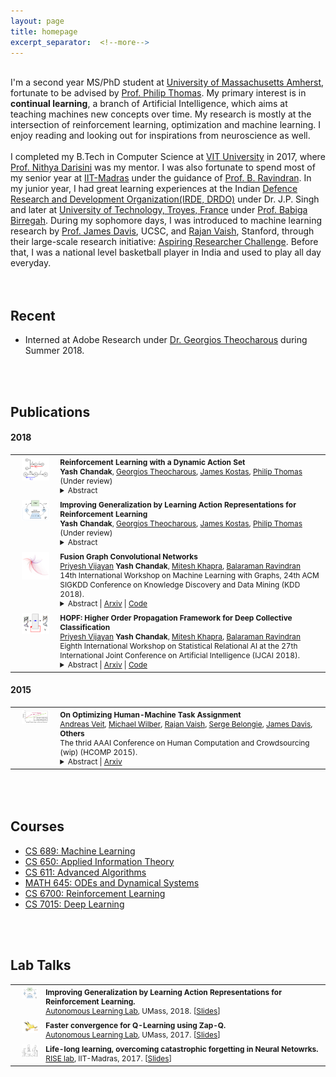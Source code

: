 ```yaml
---
layout: page
title: homepage
excerpt_separator:  <!--more-->
---
```


<style>

table {
  margin-bottom: 1rem;
  width: 100%;
  font-size: 85%;
  border: 0px solid $border-color;
  border-collapse: collapse;
}

td,
th {
  padding: .25rem .5rem;
  border: 0px solid $border-color;
}

th {
  text-align: left;
}

tbody tr:nth-child(odd) td,
tbody tr:nth-child(odd) th {
  background-color: transparent;
}

paper {
 color: #; 
 font-weight:bold;
}

p {
    padding: 0;
    margin: 0;
}
</style>


<br>

I'm a second year MS/PhD student at [University of Massachusetts Amherst](https://www.umass.edu/), fortunate to be advised by [Prof. Philip Thomas](https://people.cs.umass.edu/~pthomas/).
My primary interest is in **continual learning**, a branch of Artificial Intelligence, which aims at teaching machines
new concepts over time. My research is mostly at the intersection of reinforcement learning,
optimization and machine learning. I enjoy reading and looking out for inspirations from neuroscience as well.
<br><br>

I completed my B.Tech in Computer Science at [VIT University](http://chennai.vit.ac.in/) in 2017, where [Prof. Nithya Darisini](https://www.researchgate.net/scientific-contributions/2046556969_PS_Nithya_Darisini) was my mentor. I was also fortunate to spend most of my senior year at [IIT-Madras](https://www.iitm.ac.in) under the guidance of
[Prof. B. Ravindran](https://www.cse.iitm.ac.in/~ravi/). In my junior year, I had great learning experiences at the Indian [Defence Research and Development Organization(IRDE, DRDO)](https://www.drdo.gov.in/drdo/labs1/IRDE/English/indexnew.jsp?pg=homepage.jsp)
under Dr. J.P. Singh and later at [University of Technology, Troyes, France](http://www.utt.fr/en/index.html) under [Prof. Babiga Birregah](https://scholar.google.com/citations?user=qHEWWZ8AAAAJ&hl=en).
During my sophomore days, I was introduced to machine learning research by
[Prof. James Davis](https://users.soe.ucsc.edu/~davis/), UCSC, and [Rajan Vaish](https://stanford.edu/~rvaish/), Stanford, through their large-scale research initiative:
[Aspiring Researcher Challenge](https://aspiringresearchers.soe.ucsc.edu/).
Before that, I was a national level basketball player in India and used to play all day everyday.


<br><br>
## Recent

- Interned at Adobe Research under [Dr. Georgios Theocharous](https://research.adobe.com/person/georgios-theocharous/) during Summer 2018.  

<br><br>

## Publications


#### 2018

<table width="100%" align="center" border="0" cellspacing="0" cellpadding="20">
   <tr>
     <td width="14%"  valign="top">
            <img src="/images/publications/dynamic_action.png" alt="dynamic_actions" align="top" style="width: 80%; margin:0px 10px; border-radius:0%"/> 
     </td>
     <td valign="top" width="85%">
          <p>
              <paper>Reinforcement Learning with a Dynamic Action Set</paper>
              <br>
              <b>Yash Chandak</b>, 
              <a href='https://research.adobe.com/person/georgios-theocharous/'>Georgios Theocharous</a>,   
              <a href='https://people.cs.umass.edu/~jekostas/jekostas.html'>James Kostas</a>, 
              <a href='https://people.cs.umass.edu/~pthomas/'>Philip Thomas</a>
              <br>
              (Under review)
              <details>
                <summary>Abstract</summary>            
                  <p class="message">
                    Reinforcement learning has been successfully applied to many sequential decision making problems, where the set of possible actions (possible decisions) is fixed. However, in many real-world settings, the set of possible actions can change over time.  We present a model-free method to continually adapt to a dynamic set of possible actions. We show how a policy can be decomposed into an internal policy that acts in a space of action representations and a reward-independent component that transforms these representations into actual actions.  These representations not only make the internal policy parameterization invariant to the cardinality of the action set, but also improve generalization by allowing the agent to infer the outcomes of actions similar to actions already taken. We provide an algorithm to autonomously adapt to this dynamic action set by exploiting structure in the space of actions using supervised learning while learning the internal policy using policy gradient.  The efficacy of the proposed method is demonstrated on large-scale real-world continual learning problems. 
                  </p>
              </details>
          </p>  
     </td>
   </tr>

   <tr>
     <td width="14%"  valign="top">
            <img src="/images/publications/action_rep.png" alt="action_representations" align="top" style="width: 80%; margin:0px 10px; border-radius:0%"/> 
     </td>
     <td valign="top" width="85%">
          <p>
              <paper>Improving Generalization by Learning Action Representations for Reinforcement Learning</paper>
              <br>
              <b>Yash Chandak</b>, 
              <a href='https://research.adobe.com/person/georgios-theocharous/'>Georgios Theocharous</a>,   
              <a href='https://people.cs.umass.edu/~jekostas/jekostas.html'>James Kostas</a>, 
              <a href='https://people.cs.umass.edu/~pthomas/'>Philip Thomas</a>
              <br>
              (Under review)
              <details>
                <summary>Abstract</summary>            
                  <p class="message">
                    Most  model-free  reinforcement  learning  methods  leverage state representations (embeddings) for generalization but either  ignore  structure  in  the  space  of  actions  or  assume the  structure  is  provided a  priori. We  show  how  a  policy can  be  decomposed  into  a  component  that  acts  in  a  lower-dimensional  space  of  action  representations  and  a  component that transforms these representations into actual actions. These representations help to improve generalization by allowing the agent to infer the outcomes of actions similar to actions already taken. We provide an algorithm, along with a  proof  of  its  convergence,  to  both  learn  and  use  these  action representations efficiently. The efficacy of the proposed method is demonstrated on large-scale real-world problems.
                  </p>
              </details>
          </p>  
     </td>
   </tr>

   <tr>
     <td width="14%"  valign="top">
            <img src="/images/publications/fgcn.png" alt="FGCN" align="top" style="width: 80%; margin:0px 10px; border-radius:0%"/> 
     </td>
     <td valign="top" width="85%">
          <p>
              <paper>Fusion Graph Convolutional Networks</paper>
              <br>
              <a href='https://priyeshv.github.io/'>Priyesh Vijayan</a>
              <b>Yash Chandak</b>, 
              <a href='https://www.cse.iitm.ac.in/~miteshk/'>Mitesh Khapra</a>,   
              <a href='https://www.cse.iitm.ac.in/~ravi/'>Balaraman Ravindran</a>
              <br>
              14th International Workshop on Machine Learning with Graphs, 24th ACM SIGKDD Conference on
Knowledge Discovery and Data Mining (KDD 2018).
              <details>
                <summary>Abstract | <a href="https://arxiv.org/abs/1805.12528">Arxiv</a> | <a href="https://github.com/PriyeshV/HOPF">Code</a></summary>            
                  <p class="message">
                     Semi-supervised node classification in attributed graphs, i.e., graphs with node features, involves learning to classify unlabeled nodes given a partially labeled graph. Label predictions are made by jointly modeling the node and its' neighborhood features. State-of-the-art models for node classification on such attributed graphs use differentiable recursive functions that enable aggregation and filtering of neighborhood information from multiple hops. In this work, we analyze the representation capacity of these models to regulate information from multiple hops independently. From our analysis, we conclude that these models despite being powerful, have limited representation capacity to capture multi-hop neighborhood information effectively. Further, we also propose a mathematically motivated, yet simple extension to existing graph convolutional networks (GCNs) which has improved representation capacity. We extensively evaluate the proposed model, F-GCN on eight popular datasets from different domains. F-GCN outperforms the state-of-the-art models for semi-supervised learning on six datasets while being extremely competitive on the other two. 
                  </p>
              </details>
          </p>  
     </td>
   </tr>
      
   <tr>
     <td width="14%"  valign="top">
            <img src="/images/publications/hopf.png" alt="HOPF" align="top" style="width: 80%; margin:0px 10px; border-radius:0%"/> 
     </td>
     <td valign="top" width="85%">
          <p>
              <paper>HOPF: Higher Order Propagation Framework for Deep Collective Classification</paper>
              <br>
              <a href='https://priyeshv.github.io/'>Priyesh Vijayan</a>
              <b>Yash Chandak</b>, 
              <a href='https://www.cse.iitm.ac.in/~miteshk/'>Mitesh Khapra</a>,   
              <a href='https://www.cse.iitm.ac.in/~ravi/'>Balaraman Ravindran</a>
              <br>
              Eighth International Workshop on Statistical Relational AI at the 27th International Joint Conference on
Artificial Intelligence (IJCAI 2018).
              <details>
                <summary>Abstract | <a href="https://arxiv.org/abs/1805.12421">Arxiv</a> | <a href="https://github.com/PriyeshV/HOPF">Code</a></summary>            
                  <p class="message">
                     Given a graph where every node has certain attributes associated with it and some nodes have labels associated with them, Collective Classification (CC) is the task of assigning labels to every unlabeled node using information from the node as well as its neighbors. It is often the case that a node is not only influenced by its immediate neighbors but also by higher order neighbors, multiple hops away. Recent state-of-the-art models for CC learn end-to-end differentiable variations of Weisfeiler-Lehman (WL) kernels to aggregate multi-hop neighborhood information. In this work, we propose a Higher Order Propagation Framework, HOPF, which provides an iterative inference mechanism for these powerful differentiable kernels. Such a combination of classical iterative inference mechanism with recent differentiable kernels allows the framework to learn graph convolutional filters that simultaneously exploit the attribute and label information available in the neighborhood. Further, these iterative differentiable kernels can scale to larger hops beyond the memory limitations of existing differentiable kernels. We also show that existing WL kernel-based models suffer from the problem of Node Information Morphing where the information of the node is morphed or overwhelmed by the information of its neighbors when considering multiple hops. To address this, we propose a specific instantiation of HOPF, called the NIP models, which preserves the node information at every propagation step. The iterative formulation of NIP models further helps in incorporating distant hop information concisely as summaries of the inferred labels. We do an extensive evaluation across 11 datasets from different domains. We show that existing CC models do not provide consistent performance across datasets, while the proposed NIP model with iterative inference is more robust.
                  </p>
              </details>
          </p>  
     </td>
   </tr>
   
</table>

#### 2015


<table>
   <tr>
     <td width="14%"  valign="top">
            <img src="/images/publications/human_machine.png" alt="Human-Machine" align="top" style="width: 80%; margin:0px 10px; border-radius:0%"/> 
     </td>
     <td valign="top" width="85%">
          <p>
              <paper>On Optimizing Human-Machine Task Assignment</paper>
              <br>
              <a href='https://www.cs.cornell.edu/~andreas/'>Andreas Veit</a>,
              <a href='http://mjwilber.org/'>Michael Wilber</a>,
              <a href='http://www.rajanvaish.com/index.html'>Rajan Vaish</a>,
              <a href='https://tech.cornell.edu/people/serge-belongie/'>Serge Belongie</a>,
              <a href='https://users.soe.ucsc.edu/~davis/'>James Davis</a>,
              <b>Others</b>
              <br>
              The thrid AAAI Conference on Human Computation and Crowdsourcing (wip) (HCOMP 2015).
              <details>
                <summary>Abstract | <a href="https://arxiv.org/pdf/1509.07543.pdf">Arxiv</a> </summary>            
                  <p class="message">
                     When crowdsourcing systems are used in combination with machine inference systems in the real world, they benefit the most when the machine system is deeply integrated with the crowd workers. However, if researchers wish to integrate the crowd with "off-the-shelf" machine classifiers, this deep integration is not always possible. This work explores two strategies to increase accuracy and decrease cost under this setting. First, we show that reordering tasks presented to the human can create a significant accuracy improvement. Further, we show that greedily choosing parameters to maximize machine accuracy is sub-optimal, and joint optimization of the combined system improves performance. 
                  </p>
              </details>
          </p>  
     </td>
   </tr>
</table>

<br><br>

## Courses

- [CS 689: Machine Learning](http://openscholar.cs.umass.edu/marlin/classes/compsci-689-machine-learning) 
- [CS 650: Applied Information Theory](https://people.cs.umass.edu/~arya/courses/650/CS650-2016.html)
- [CS 611: Advanced Algorithms](https://people.cs.umass.edu/~ramesh/Site/TEACHING.html)
- [MATH 645: ODEs and Dynamical Systems](http://people.math.umass.edu/~dobson/Math645/index.html)
- [CS 6700: Reinforcement Learning](https://www.cse.iitm.ac.in/~ravi/teaching.html)
- [CS 7015: Deep Learning](https://www.cse.iitm.ac.in/~miteshk/CS7015.html)


<br><br>
## Lab Talks




<table width="100%" align="center" border="0" cellspacing="0" cellpadding="20">
   <tr>
     <td width="9%"  valign="top">
            <img src="/images/talks/action_rep.png" alt="action_rep" align="top" style="width: 80%; margin:0px 10px; border-radius:0%"/> 
     </td>
     <td valign="middle" width="85%">
          <p>
            <b>Improving Generalization by Learning
 Action Representations for Reinforcement Learning.</b>
            <br>
            <a href='http://www-all.cs.umass.edu/'>Autonomous Learning Lab</a>, UMass, 2018. [<a href='https://docs.google.com/presentation/d/1g8v-8Bje6WhUAjcZ4I46gFmoo5thAe4rautrQ3o0gMY/edit?usp=sharing'>Slides</a>]
          </p>  
     </td>
   </tr>
   
   <tr>
     <td width="7%"  valign="top">
            <img src="/images/talks/zap.png" alt="ZapQ" align="top" style="width: 80%; margin:0px 10px; border-radius:0%"/> 
     </td>
     <td valign="middle" width="85%">
          <p>
            <b>Faster convergence for Q-Learning using Zap-Q.</b>
            <br>
            <a href='http://www-all.cs.umass.edu/'>Autonomous Learning Lab</a>, UMass, 2017. [<a href='https://docs.google.com/presentation/d/1kczu1I8HDtOf6VI8rBHlJ9v4w2NDzFbBf8oqo9_iEBQ/edit?usp=sharing'>Slides</a>]
          </p>  
     </td>
   </tr>

   <tr>
     <td width="7%"  valign="top">
            <img src="/images/talks/talk_lifelong.png" alt="talk_lifelong" align="top" style="width: 80%; margin:0px 10px; border-radius:0%"/> 
     </td>
     <td valign="middle" width="85%">
          <p>
            <b>Life-long learning, overcoming catastrophic forgetting in Neural Netowrks.</b>
            <br>
            <a href='http://rise.cse.iitm.ac.in/'>RISE lab</a>, IIT-Madras, 2017. [<a href='https://docs.google.com/presentation/d/1gcaM2Q6wfpQ4da8KTaCOFaEBpkjTyd_8XJHpygSLF58/edit?usp=sharing'>Slides</a>]
          </p>  
     </td>
   </tr>      
</table>

